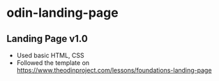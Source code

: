 # odin-landing-page

## Landing Page v1.0
- Used basic HTML, CSS 
- Followed the template on https://www.theodinproject.com/lessons/foundations-landing-page
